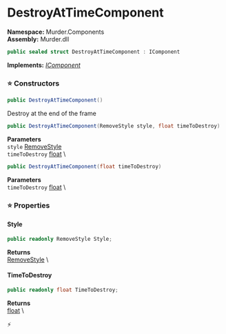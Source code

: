 # DestroyAtTimeComponent

**Namespace:** Murder.Components \
**Assembly:** Murder.dll

```csharp
public sealed struct DestroyAtTimeComponent : IComponent
```

**Implements:** _[IComponent](../../Bang/Components/IComponent.html)_

### ⭐ Constructors
```csharp
public DestroyAtTimeComponent()
```

Destroy at the end of the frame

```csharp
public DestroyAtTimeComponent(RemoveStyle style, float timeToDestroy)
```

**Parameters** \
`style` [RemoveStyle](../../Murder/Components/RemoveStyle.html) \
`timeToDestroy` [float](https://learn.microsoft.com/en-us/dotnet/api/System.Single?view=net-7.0) \

```csharp
public DestroyAtTimeComponent(float timeToDestroy)
```

**Parameters** \
`timeToDestroy` [float](https://learn.microsoft.com/en-us/dotnet/api/System.Single?view=net-7.0) \

### ⭐ Properties
#### Style
```csharp
public readonly RemoveStyle Style;
```

**Returns** \
[RemoveStyle](../../Murder/Components/RemoveStyle.html) \
#### TimeToDestroy
```csharp
public readonly float TimeToDestroy;
```

**Returns** \
[float](https://learn.microsoft.com/en-us/dotnet/api/System.Single?view=net-7.0) \


⚡